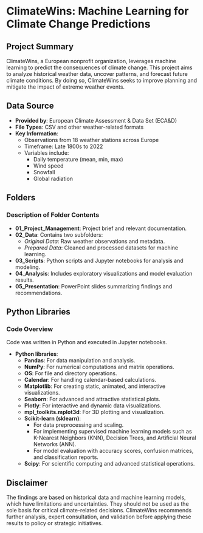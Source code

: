 # ClimateWins: Machine Learning for Climate Change Predictions

## Project Summary
ClimateWins, a European nonprofit organization, leverages machine learning to predict the consequences of climate change. This project aims to analyze historical weather data, uncover patterns, and forecast future climate conditions. By doing so, ClimateWins seeks to improve planning and mitigate the impact of extreme weather events.

## Data Source
- **Provided by**: European Climate Assessment & Data Set (ECA&D)
- **File Types**: CSV and other weather-related formats
- **Key Information**:
  - Observations from 18 weather stations across Europe
  - Timeframe: Late 1800s to 2022
  - Variables include:
    - Daily temperature (mean, min, max)
    - Wind speed
    - Snowfall
    - Global radiation

## Folders
### Description of Folder Contents
- **01_Project_Management**: Project brief and relevant documentation.
- **02_Data**: Contains two subfolders:
  - *Original Data*: Raw weather observations and metadata.
  - *Prepared Data*: Cleaned and processed datasets for machine learning.
- **03_Scripts**: Python scripts and Jupyter notebooks for analysis and modeling.
- **04_Analysis**: Includes exploratory visualizations and model evaluation results.
- **05_Presentation**: PowerPoint slides summarizing findings and recommendations.

## Python Libraries
### Code Overview
Code was written in Python and executed in Jupyter notebooks.

- **Python libraries**:
  - **Pandas**: For data manipulation and analysis.
  - **NumPy**: For numerical computations and matrix operations.
  - **OS**: For file and directory operations.
  - **Calendar**: For handling calendar-based calculations.
  - **Matplotlib**: For creating static, animated, and interactive visualizations.
  - **Seaborn**: For advanced and attractive statistical plots.
  - **Plotly**: For interactive and dynamic data visualizations.
  - **mpl_toolkits.mplot3d**: For 3D plotting and visualization.
  - **Scikit-learn (sklearn)**:
    - For data preprocessing and scaling.
    - For implementing supervised machine learning models such as K-Nearest Neighbors (KNN), Decision Trees, and Artificial Neural Networks (ANN).
    - For model evaluation with accuracy scores, confusion matrices, and classification reports.
  - **Scipy**: For scientific computing and advanced statistical operations.

## Disclaimer
The findings are based on historical data and machine learning models, which have limitations and uncertainties. They should not be used as the sole basis for critical climate-related decisions. ClimateWins recommends further analysis, expert consultation, and validation before applying these results to policy or strategic initiatives.
